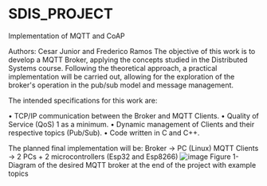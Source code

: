 # SDIS_PROJECT
Implementation of MQTT and CoAP

Authors: Cesar Junior and Frederico Ramos
The objective of this work is to develop a MQTT Broker, applying the concepts studied in the Distributed Systems course. Following the theoretical approach, a practical implementation will be carried out, allowing for the exploration of the broker's operation in the pub/sub model and message management. 

The intended specifications for this work are:

•	TCP/IP communication between the Broker and MQTT Clients.
•	Quality of Service (QoS) 1 as a minimum.
•	Dynamic management of Clients and their respective topics (Pub/Sub).
•	Code written in C and C++.

The planned final implementation will be:
Broker → PC (Linux)
MQTT Clients → 2 PCs + 2 microcontrollers (Esp32 and Esp8266)
![image](https://github.com/user-attachments/assets/80972031-7581-47e6-9320-372cb7866858)
Figure 1- Diagram of the desired MQTT broker at the end of the project with example topics

